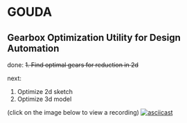 # GOUDA
## Gearbox Optimization Utility for Design Automation

done:
~~1. Find optimal gears for reduction in 2d~~

next:
1. Optimize 2d sketch
2. Optimize 3d model

(click on the image below to view a recording)
[![asciicast](https://asciinema.org/a/2vDqZreZpAQRpaxd5HzaYbjXV.png)](https://asciinema.org/a/2vDqZreZpAQRpaxd5HzaYbjXV)
